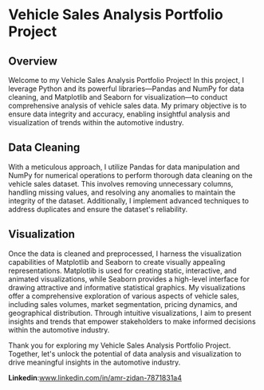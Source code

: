 # Vehicle Sales Analysis Portfolio Project

## Overview

Welcome to my Vehicle Sales Analysis Portfolio Project! In this project, I leverage Python and its powerful libraries—Pandas and NumPy for data cleaning, and Matplotlib and Seaborn for visualization—to conduct comprehensive analysis of vehicle sales data. My primary objective is to ensure data integrity and accuracy, enabling insightful analysis and visualization of trends within the automotive industry.

## Data Cleaning

With a meticulous approach, I utilize Pandas for data manipulation and NumPy for numerical operations to perform thorough data cleaning on the vehicle sales dataset. This involves removing unnecessary columns, handling missing values, and resolving any anomalies to maintain the integrity of the dataset. Additionally, I implement advanced techniques to address duplicates and ensure the dataset's reliability.

## Visualization

Once the data is cleaned and preprocessed, I harness the visualization capabilities of Matplotlib and Seaborn to create visually appealing representations. Matplotlib is used for creating static, interactive, and animated visualizations, while Seaborn provides a high-level interface for drawing attractive and informative statistical graphics. My visualizations offer a comprehensive exploration of various aspects of vehicle sales, including sales volumes, market segmentation, pricing dynamics, and geographical distribution. Through intuitive visualizations, I aim to present insights and trends that empower stakeholders to make informed decisions within the automotive industry.

Thank you for exploring my Vehicle Sales Analysis Portfolio Project. Together, let's unlock the potential of data analysis and visualization to drive meaningful insights in the automotive industry.

**Linkedin**:www.linkedin.com/in/amr-zidan-7871831a4
